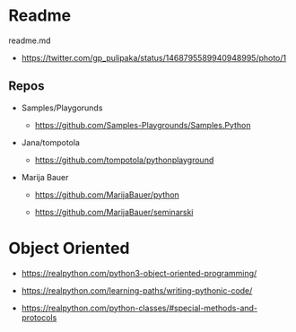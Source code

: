 # Readme

readme.md


*   https://twitter.com/gp_pulipaka/status/1468795589940948995/photo/1


## Repos

*   Samples/Playgorunds

    *   https://github.com/Samples-Playgrounds/Samples.Python

*   Jana/tompotola
    
    *   https://github.com/tompotola/pythonplayground

*   Marija Bauer

    *   https://github.com/MarijaBauer/python

    *   https://github.com/MarijaBauer/seminarski
    
# Object Oriented

*   https://realpython.com/python3-object-oriented-programming/

*   https://realpython.com/learning-paths/writing-pythonic-code/

*   https://realpython.com/python-classes/#special-methods-and-protocols
